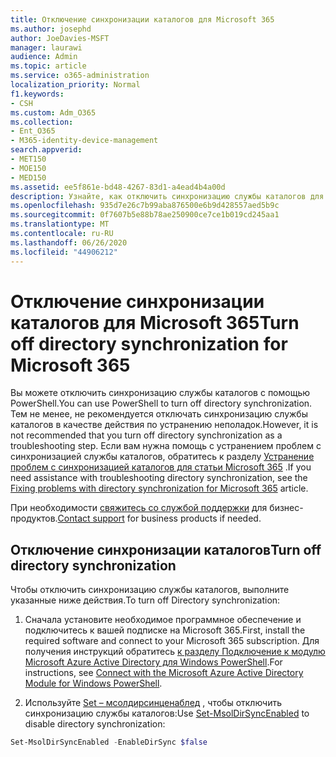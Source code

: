 ```yaml
---
title: Отключение синхронизации каталогов для Microsoft 365
ms.author: josephd
author: JoeDavies-MSFT
manager: laurawi
audience: Admin
ms.topic: article
ms.service: o365-administration
localization_priority: Normal
f1.keywords:
- CSH
ms.custom: Adm_O365
ms.collection:
- Ent_O365
- M365-identity-device-management
search.appverid:
- MET150
- MOE150
- MED150
ms.assetid: ee5f861e-bd48-4267-83d1-a4ead4b4a00d
description: Узнайте, как отключить синхронизацию службы каталогов для Microsoft 365 с помощью PowerShell.
ms.openlocfilehash: 935d7e26c7b99aba876500e6b9d428557aed5b9c
ms.sourcegitcommit: 0f7607b5e88b78ae250900ce7ce1b019cd245aa1
ms.translationtype: MT
ms.contentlocale: ru-RU
ms.lasthandoff: 06/26/2020
ms.locfileid: "44906212"
---
```

# <a name="turn-off-directory-synchronization-for-microsoft-365"></a><span data-ttu-id="0142e-103">Отключение синхронизации каталогов для Microsoft 365</span><span class="sxs-lookup"><span data-stu-id="0142e-103">Turn off directory synchronization for Microsoft 365</span></span>
<span data-ttu-id="0142e-104">Вы можете отключить синхронизацию службы каталогов с помощью PowerShell.</span><span class="sxs-lookup"><span data-stu-id="0142e-104">You can use PowerShell to turn off directory synchronization.</span></span> <span data-ttu-id="0142e-105">Тем не менее, не рекомендуется отключать синхронизацию службы каталогов в качестве действия по устранению неполадок.</span><span class="sxs-lookup"><span data-stu-id="0142e-105">However, it is not recommended that you turn off directory synchronization as a troubleshooting step.</span></span> <span data-ttu-id="0142e-106">Если вам нужна помощь с устранением проблем с синхронизацией службы каталогов, обратитесь к разделу [Устранение проблем с синхронизацией каталогов для статьи Microsoft 365](fix-problems-with-directory-synchronization.md) .</span><span class="sxs-lookup"><span data-stu-id="0142e-106">If you need assistance with troubleshooting directory synchronization, see the [Fixing problems with directory synchronization for Microsoft 365](fix-problems-with-directory-synchronization.md) article.</span></span> 
  
<span data-ttu-id="0142e-107">При необходимости [свяжитесь со службой поддержки](https://support.office.com/article/32a17ca7-6fa0-4870-8a8d-e25ba4ccfd4b) для бизнес-продуктов.</span><span class="sxs-lookup"><span data-stu-id="0142e-107">[Contact support](https://support.office.com/article/32a17ca7-6fa0-4870-8a8d-e25ba4ccfd4b) for business products if needed.</span></span>
  
## <a name="turn-off-directory-synchronization"></a><span data-ttu-id="0142e-108">Отключение синхронизации каталогов</span><span class="sxs-lookup"><span data-stu-id="0142e-108">Turn off directory synchronization</span></span>  
<span data-ttu-id="0142e-109">Чтобы отключить синхронизацию службы каталогов, выполните указанные ниже действия.</span><span class="sxs-lookup"><span data-stu-id="0142e-109">To turn off Directory synchronization:</span></span>
  
1. <span data-ttu-id="0142e-110">Сначала установите необходимое программное обеспечение и подключитесь к вашей подписке на Microsoft 365.</span><span class="sxs-lookup"><span data-stu-id="0142e-110">First, install the required software and connect to your Microsoft 365 subscription.</span></span> <span data-ttu-id="0142e-111">Для получения инструкций обратитесь [к разделу Подключение к модулю Microsoft Azure Active Directory для Windows PowerShell](https://docs.microsoft.com/office365/enterprise/powershell/connect-to-office-365-powershell#connect-with-the-microsoft-azure-active-directory-module-for-windows-powershell).</span><span class="sxs-lookup"><span data-stu-id="0142e-111">For instructions, see [Connect with the Microsoft Azure Active Directory Module for Windows PowerShell](https://docs.microsoft.com/office365/enterprise/powershell/connect-to-office-365-powershell#connect-with-the-microsoft-azure-active-directory-module-for-windows-powershell).</span></span>
    
2. <span data-ttu-id="0142e-112">Используйте [Set – мсолдирсинценаблед](https://go.microsoft.com/fwlink/p/?LinkId=821939) , чтобы отключить синхронизацию службы каталогов:</span><span class="sxs-lookup"><span data-stu-id="0142e-112">Use [Set-MsolDirSyncEnabled](https://go.microsoft.com/fwlink/p/?LinkId=821939) to disable directory synchronization:</span></span> 
    
  ```powershell
  Set-MsolDirSyncEnabled -EnableDirSync $false
  ```
